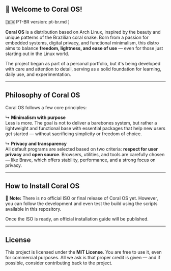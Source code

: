 ## 🐍 Welcome to Coral OS!

[🇧🇷 PT-BR version: pt-br.md ]

**Coral OS** is a distribution based on Arch Linux, inspired by the beauty and unique patterns of the Brazilian coral snake. Born from a passion for embedded systems, digital privacy, and functional minimalism, this distro aims to balance **freedom, lightness, and ease of use** — even for those just starting out in the Linux world.

The project began as part of a personal portfolio, but it's being developed with care and attention to detail, serving as a solid foundation for learning, daily use, and experimentation.

---

## Philosophy of Coral OS

Coral OS follows a few core principles:

↳ **Minimalism with purpose**  
Less is more. The goal is not to deliver a barebones system, but rather a lightweight and functional base with essential packages that help new users get started — without sacrificing simplicity or freedom of choice.

↳ **Privacy and transparency**  
All default programs are selected based on two criteria: **respect for user privacy** and **open source**. Browsers, utilities, and tools are carefully chosen — like Brave, which offers stability, performance, and a strong focus on privacy.

---

## How to Install Coral OS

📌 **Note:** There is no official ISO or final release of Coral OS yet. However, you can follow the development and even test the build using the scripts available in this repository.

Once the ISO is ready, an official installation guide will be published.

---

## License

This project is licensed under the **MIT License**. You are free to use it, even for commercial purposes. All we ask is that proper credit is given — and if possible, consider contributing back to the project.

